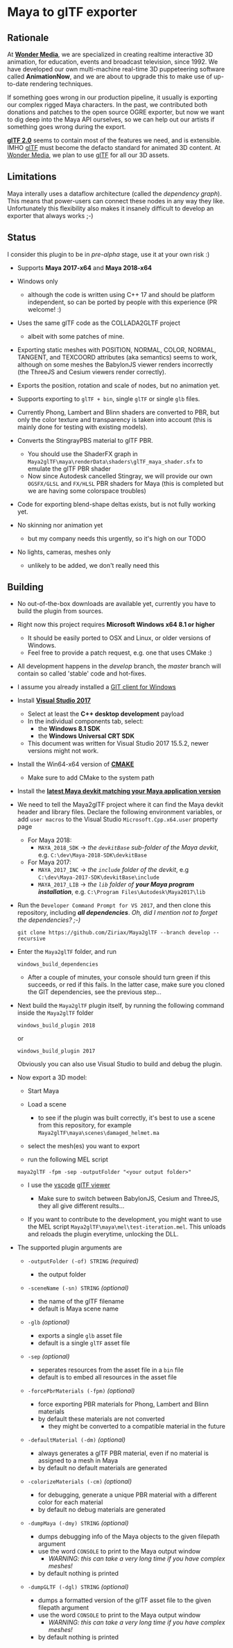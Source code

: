 # Maya to glTF exporter

## Rationale

At **[Wonder Media](https://wondermedia.tv)**, we are specialized in creating realtime interactive 3D animation, for education, events and broadcast television, since 1992. We have developed our own multi-machine real-time 3D puppeteering software called **AnimationNow**, and we are about to upgrade this to make use of up-to-date rendering techniques. 

If something goes wrong in our production pipeline, it usually is exporting our complex rigged Maya characters. In the past, we contributed both donations and patches to the open source OGRE exporter, but now we want to dig deep into the Maya API ourselves, so we can help out our artists if something goes wrong during the export. 

**[glTF 2.0](https://www.khronos.org/gltf)** seems to contain most of the features we need, and is extensible. IMHO [glTF](https://www.khronos.org/gltf) must become the defacto standard for animated 3D content. At [Wonder Media](https://wondermedia.tv), we plan to use [glTF](https://www.khronos.org/gltf) for all our 3D assets.

## Limitations

Maya interally uses a dataflow architecture (called the *dependency graph*). This means that power-users can connect these nodes in any way they like. Unfortunately this flexibility also makes it insanely difficult to develop an exporter that always works ;-)

## Status

I consider this plugin to be in *pre-alpha* stage, use it at your own risk :) 

* Supports **Maya 2017-x64** and **Maya 2018-x64** 

* Windows only
    * although the code is written using C++ 17 and should be platform independent, so can be ported by people with this experience (PR welcome! :) 

* Uses the same glTF code as the COLLADA2GLTF project
    * albeit with some patches of mine.
    
* Exporting static meshes with POSITION, NORMAL, COLOR, NORMAL, TANGENT, and TEXCOORD attributes (aka semantics) seems to work, although on some meshes the BabylonJS viewer renders incorrectly (the ThreeJS and Cesium viewers render correctly).

* Exports the position, rotation and scale of nodes, but no animation yet.

* Supports exporting to `glTF + bin`, single `glTF` or single `glb` files.

* Currently Phong, Lambert and Blinn shaders are converted to PBR, but only the color texture and transparency is taken into account (this is mainly done for testing with existing models). 

* Converts the StingrayPBS material to glTF PBR.
    * You should use the ShaderFX graph in `Maya2glTF\maya\renderData\shaders\glTF_maya_shader.sfx` to emulate the glTF PBR shader
    * Now since Autodesk cancelled Stingray, we will provide our own `OGSFX/GLSL` and `FX/HLSL` PBR shaders for Maya (this is completed but we are having some colorspace troubles) 

* Code for exporting blend-shape deltas exists, but is not fully working yet.

* No skinning nor animation yet
    * but my company needs this urgently, so it's high on our TODO

* No lights, cameras, meshes only
    * unlikely to be added, we don't really need this
    

## Building

* No out-of-the-box downloads are available yet, currently you have to build the plugin from sources.

* Right now this project requires **Microsoft Windows x64 8.1 or higher**
    * It should be easily ported to OSX and Linux, or older versions of Windows.
    * Feel free to provide a patch request, e.g. one that uses CMake :)

* All development happens in the *develop* branch, the *master* branch will contain so called 'stable' code and hot-fixes. 

* I assume you already installed a [GIT client for Windows](https://git-scm.com/downloads)

* Install **[Visual Studio 2017](https://www.visualstudio.com/downloads)**
    * Select at least the **C++ desktop development** payload
    * In the individual components tab, select:
        * the **Windows 8.1 SDK**
        * the **Windows Universal CRT SDK**
    * This document was written for Visual Studio 2017 15.5.2, newer versions might not work. 

* Install the Win64-x64 version of **[CMAKE](https://cmake.org)**
    * Make sure to add CMake to the system path

* Install the **[latest Maya devkit matching your Maya application version](https://apps.autodesk.com/All/en/List/Search?isAppSearch=True&searchboxstore=All&facet=&collection=&sort=&query=maya+devkit)**
    
* We need to tell the Maya2glTF project where it can find the Maya devkit header and library files. Declare the following environment variables, or add `user macros` to the Visual Studio `Microsoft.Cpp.x64.user` property page
    * For Maya 2018:
        * `MAYA_2018_SDK` -> *the `devkitBase` sub-folder of the Maya devkit*, e.g. `C:\dev\Maya-2018-SDK\devkitBase`
    * For Maya 2017:
        * `MAYA_2017_INC` -> *the `include` folder of the devkit*, e.g `C:\dev\Maya-2017-SDK\devkitBase\include`
        * `MAYA_2017_LIB` -> *the `lib` folder of **your Maya program installation***, e.g. `C:\Program Files\Autodesk\Maya2017\lib`
     

* Run the `Developer Command Prompt for VS 2017`, and then clone this repository, including ***all dependencies***. *Oh, did I mention not to forget the dependencies? ;-)*
    
    ```
    git clone https://github.com/Ziriax/Maya2glTF --branch develop --recursive
    ```

* Enter the `Maya2glTF` folder, and run 
    ```
    windows_build_dependencies
    ```
    * After a couple of minutes, your console should turn green if this succeeds, or red if this fails. In the latter case, make sure you cloned the GIT dependencies, see the previous step...

* Next build the `Maya2glTF` plugin itself, by running the following command inside the `Maya2glTF` folder
    ```
    windows_build_plugin 2018
    ```
    or
    ```
    windows_build_plugin 2017
    ```
    
    Obviously you can also use Visual Studio to build and debug the plugin.

* Now export a 3D model:
    * Start Maya
    
    * Load a scene
        * to see if the plugin was built correctly, it's best to use a scene from this repository, for example `Maya2glTF\maya\scenes\damaged_helmet.ma`
    
    * select the mesh(es) you want to export
    
    * run the following MEL script
    ```
    maya2glTF -fpm -sep -outputFolder "<your output folder>"
    ```
    
    * I use the [vscode](https://code.visualstudio.com/) [glTF viewer](https://github.com/AnalyticalGraphicsInc/gltf-vscode)
        * Make sure to switch between BabylonJS, Cesium and ThreeJS, they all give different results...

    * If you want to contribute to the development, you might want to use the MEL script `Maya2glTF\maya\mel\test-iteration.mel`. This unloads and reloads the plugin everytime, unlocking the DLL.

* The supported plugin arguments are
	* `-outputFolder (-of) STRING` *(required)* 
        * the output folder  
    
    * `-sceneName (-sn) STRING` *(optional)* 
        * the name of the glTF filename
        * default is Maya scene name
    
    * `-glb` *(optional)* 
        * exports a single `glb` asset file 
        * default is a single `glTF` asset file
    
    * `-sep` *(optional)* 
        * seperates resources from the asset file in a `bin` file
        * default is to embed all resources in the asset file
    
    * `-forcePbrMaterials (-fpm)` *(optional)* 
        * force exporting PBR materials for Phong, Lambert and Blinn materials
        * by default these materials are not converted
            * they might be converted to a compatible material in the future
	
    * `-defaultMaterial (-dm)` *(optional)* 
        * always generates a glTF PBR material, even if no material is assigned to a mesh in Maya
        * by default no default materials are generated
    
    * `-colorizeMaterials (-cm)` *(optional)* 
        * for debugging, generate a unique PBR material with a different color for each material
        * by default no debug materials are generated
    
    * `-dumpMaya (-dmy) STRING` *(optional)* 
        * dumps debugging info of the Maya objects to the given filepath argument
        * use the word `CONSOLE` to print to the Maya output window
            * *WARNING: this can take a very long time if you have complex meshes!*
        * by default nothing is printed
    
    * `-dumpGLTF (-dgl) STRING` *(optional)* 
        * dumps a formatted version of the glTF asset file to the given filepath argument
        * use the word `CONSOLE` to print to the Maya output window
            * *WARNING: this can take a very long time if you have complex meshes!*
        * by default nothing is printed

